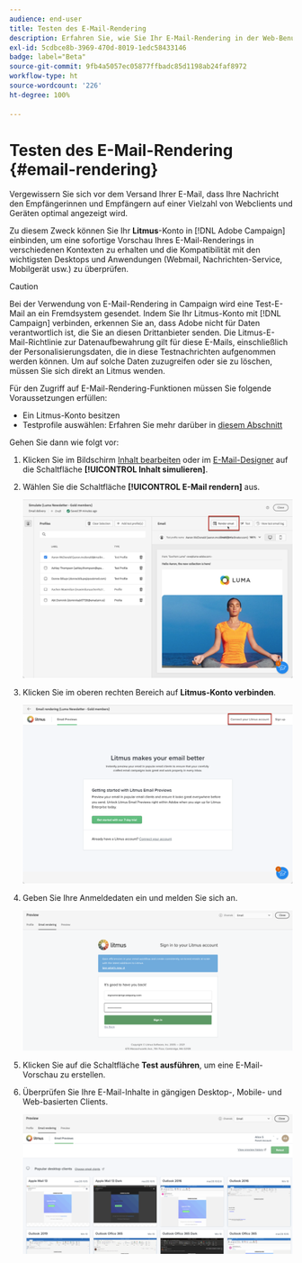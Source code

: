 ```yaml
---
audience: end-user
title: Testen des E-Mail-Rendering
description: Erfahren Sie, wie Sie Ihr E-Mail-Rendering in der Web-Benutzeroberfläche von Campaign testen können.
exl-id: 5cdbce8b-3969-470d-8019-1edc58433146
badge: label="Beta"
source-git-commit: 9fb4a5057ec05877ffbadc85d1198ab24faf8972
workflow-type: ht
source-wordcount: '226'
ht-degree: 100%

---
```



# Testen des E-Mail-Rendering {#email-rendering}

Vergewissern Sie sich vor dem Versand Ihrer E-Mail, dass Ihre Nachricht den Empfängerinnen und Empfängern auf einer Vielzahl von Webclients und Geräten optimal angezeigt wird.

Zu diesem Zweck können Sie Ihr **Litmus**-Konto in [!DNL Adobe Campaign] einbinden, um eine sofortige Vorschau Ihres E-Mail-Renderings in verschiedenen Kontexten zu erhalten und die Kompatibilität mit den wichtigsten Desktops und Anwendungen (Webmail, Nachrichten-Service, Mobilgerät usw.) zu überprüfen.

>[!CAUTION]
>
>Bei der Verwendung von E-Mail-Rendering in Campaign wird eine Test-E-Mail an ein Fremdsystem gesendet. Indem Sie Ihr Litmus-Konto mit [!DNL Campaign] verbinden, erkennen Sie an, dass Adobe nicht für Daten verantwortlich ist, die Sie an diesen Drittanbieter senden. Die Litmus-E-Mail-Richtlinie zur Datenaufbewahrung gilt für diese E-Mails, einschließlich der Personalisierungsdaten, die in diese Testnachrichten aufgenommen werden können. Um auf solche Daten zuzugreifen oder sie zu löschen, müssen Sie sich direkt an Litmus wenden.

Für den Zugriff auf E-Mail-Rendering-Funktionen müssen Sie folgende Voraussetzungen erfüllen:

* Ein Litmus-Konto besitzen
* Testprofile auswählen: Erfahren Sie mehr darüber in [diesem Abschnitt](preview-content.md)

Gehen Sie dann wie folgt vor:

1. Klicken Sie im Bildschirm [Inhalt bearbeiten](../content/edit-content.md) oder im [E-Mail-Designer](../content/get-started-email-designer.md) auf die Schaltfläche **[!UICONTROL Inhalt simulieren]**.

1. Wählen Sie die Schaltfläche **[!UICONTROL E-Mail rendern]** aus.

   ![](assets/simulate-rendering-button.png)

1. Klicken Sie im oberen rechten Bereich auf **Litmus-Konto verbinden**.

   ![](assets/simulate-rendering-litmus.png)

1. Geben Sie Ihre Anmeldedaten ein und melden Sie sich an.

   ![](assets/simulate-rendering-credentials.png)

1. Klicken Sie auf die Schaltfläche **Test ausführen**, um eine E-Mail-Vorschau zu erstellen.

1. Überprüfen Sie Ihre E-Mail-Inhalte in gängigen Desktop-, Mobile- und Web-basierten Clients.

   ![](assets/simulate-rendering-previews.png)

<!--
TO CHECK IF user is directed to Litmus or if the email rendering is shown directly in the Campaign UI.

CONTENT ABOVE COPIED FROM AJO

If not redirecting to Litmus:

To test the email rendering, follow these steps:

1. Access the email content creation screen, then click **[!UICONTROL Simulate content]**.

1. Click the **[!UICONTROL Render email]** button.

    The left pane provides various desktop, mobile and web-based email clients. Select the desired email client to display a preview of your email in the right pane. 

    ![](assets/render-context.png)

    >[!NOTE]
    >
    >The email clients list provides a sample of the major mail clients. Additional email clients are available from the filter button next to the top search bar.

 -->
